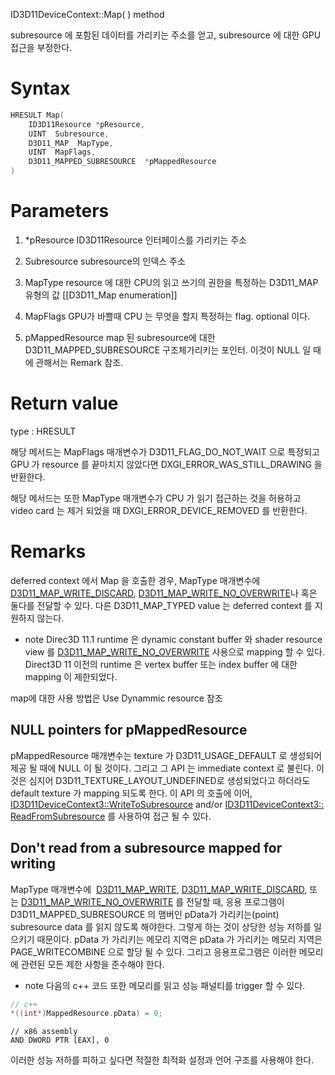 ID3D11DeviceContext::Map( ) method

subresource 에 포함된 데이터를 가리키는 주소를 얻고, subresource 에 대한 GPU 접근을 부정한다.

# Syntax

```c++
HRESULT Map(
	ID3D11Resource *pResource,
	UINT  Subresource,
	D3D11_MAP  MapType,
	UINT  MapFlags,
	D3D11_MAPPED_SUBRESOURCE  *pMappedResource
)
```

# Parameters

1. $*$pResource
ID3D11Resource 인터페이스를 가리키는 주소

2. Subresource
subresource의 인덱스 주소

3. MapType
resource 에 대한 CPU의 읽고 쓰기의 권한을 특정하는 D3D11_MAP 유형의 값
[[D3D11_Map enumeration]]

4. MapFlags
GPU가 바쁠때 CPU 는 무엇을 할지 특정하는 flag. optional 이다.

5. pMappedResource
map 된 subresource에 대한 D3D11_MAPPED_SUBRESOURCE 구조체가리키는 포인터. 이것이 NULL 일 때에 관해서는 Remark 참조.

# Return value

type : HRESULT

해당 메서드는 MapFlags 매개변수가 D3D11_FLAG_DO_NOT_WAIT 으로 특정되고  GPU 가 resource 를 끝마치지 않았다면 DXGI_ERROR_WAS_STILL_DRAWING 을 반환한다.

해당 메서드는 또한 MapType 매개변수가 CPU 가 읽기 접근하는 것을 허용하고 video card 는 제거 되었을 때 DXGI_ERROR_DEVICE_REMOVED 를 반환한다.

# Remarks

deferred context 에서 Map 을 호출한 경우, MapType 매개변수에 [D3D11_MAP_WRITE_DISCARD](https://learn.microsoft.com/en-us/windows/desktop/api/d3d11/ne-d3d11-d3d11_map), [D3D11_MAP_WRITE_NO_OVERWRITE](https://learn.microsoft.com/en-us/windows/desktop/api/d3d11/ne-d3d11-d3d11_map)나 혹은 둘다를 전달할 수 있다. 다른 D3D11_MAP_TYPED value 는 deferred context 를 지원하지 않는다.

- note
	Direc3D 11.1  runtime 은 dynamic constant buffer 와 shader resource view 를 [D3D11_MAP_WRITE_NO_OVERWRITE](https://learn.microsoft.com/en-us/windows/desktop/api/d3d11/ne-d3d11-d3d11_map) 사용으로 mapping 할 수 있다. Direct3D 11 이전의 runtime 은 vertex buffer 또는 index buffer 에 대한 mapping 이 제한되었다. 

map에 대한 사용 방법은 Use Dynammic resource 참조

## NULL pointers for pMappedResource

pMappedResource 매개변수는 texture 가 D3D11_USAGE_DEFAULT 로 생성되어 제공 될 때에 NULL 이 될 것이다. 그리고 그 API 는 immediate context 로 불린다. 이것은 심지어 D3D11_TEXTURE_LAYOUT_UNDEFINED로 생성되었다고 하더라도default texture 가 mapping 되도록 한다. 이 API 의 호출에 이어, [ID3D11DeviceContext3::WriteToSubresource](https://learn.microsoft.com/en-us/windows/desktop/api/d3d11_3/nf-d3d11_3-id3d11device3-writetosubresource) and/or [ID3D11DeviceContext3::ReadFromSubresource](https://learn.microsoft.com/en-us/windows/desktop/api/d3d11_3/nf-d3d11_3-id3d11device3-readfromsubresource) 를 사용하여 접근 될 수 있다.

## Don't read from a subresource mapped for writing

MapType 매개변수에  [D3D11_MAP_WRITE](https://learn.microsoft.com/en-us/windows/desktop/api/d3d11/ne-d3d11-d3d11_map), [D3D11_MAP_WRITE_DISCARD](https://learn.microsoft.com/en-us/windows/desktop/api/d3d11/ne-d3d11-d3d11_map), 또는 [D3D11_MAP_WRITE_NO_OVERWRITE](https://learn.microsoft.com/en-us/windows/desktop/api/d3d11/ne-d3d11-d3d11_map) 를 전달할 때, 응용 프로그램이 D3D11_MAPPED_SUBRESOURCE 의 맴버인 pData가 가리키는(point) subresource data 를 읽지 않도록 해야한다. 그렇게 하는 것이 상당한 성능 저하를 일으키기 때문이다. pData 가 가리키는 메모리 지역은 pData 가 가리키는 메모리 지역은 PAGE_WRITECOMBINE 으로 할당 될 수 있다. 그리고 응용프로그램은 이러한 메모리에 관련된 모든 제한 사항을 준수해야 한다.

- note
다음의 c++ 코드 또한 메모리를 읽고 성능 패널티를 trigger 할 수 있다.
```c++
// c++
*((int*)MappedResource.pData) = 0;
```
```x86 assembly
// x86 assembly
AND DWORD PTR [EAX], 0
```

이러한 성능 저하를 피하고 싶다면 적절한 최적화 설정과 언어 구조를 사용해야 한다.

